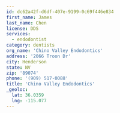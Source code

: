 ```yaml
---
id: dc62a42f-d6df-407e-9199-0c69f446e834
first_name: James
last_name: Chen
license: DDS
services:
  - endodontist
category: dentists
org_name: 'Chino Valley Endodontics'
address: '2066 Troon Dr'
city: Henderson
state: NV
zip: '89074'
phone: '(909) 517-0088'
title: 'Chino Valley Endodontics'
_geoloc:
  lat: 36.0359
  lng: -115.077
---
```

